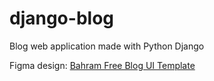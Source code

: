 # django-blog
Blog web application made with Python Django

Figma design: [Bahram Free Blog UI Template](https://www.figma.com/file/OrUbRbRxunqC9PoyL12Tri)